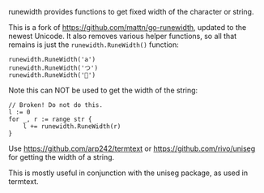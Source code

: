 runewidth provides functions to get fixed width of the character or string.

This is a fork of https://github.com/mattn/go-runewidth, updated to the newest
Unicode. It also removes various helper functions, so all that remains is just
the `runewidth.RuneWidth()` function:

    runewidth.RuneWidth('a')
    runewidth.RuneWidth('つ')
    runewidth.RuneWidth('🤷')

Note this can NOT be used to get the width of the string:

    // Broken! Do not do this.
    l := 0
    for _, r := range str {
        l += runewidth.RuneWidth(r)
    }

Use https://github.com/arp242/termtext or https://github.com/rivo/uniseg for
getting the width of a string.

This is mostly useful in conjunction with the uniseg package, as used in
termtext.
